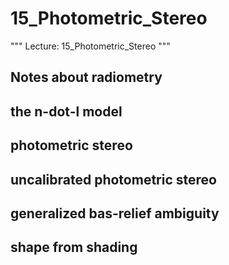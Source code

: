 # 15_Photometric_Stereo

"""
Lecture: 15_Photometric_Stereo
"""

## Notes about radiometry

## the n-dot-l model

## photometric stereo

## uncalibrated photometric stereo

## generalized bas-relief ambiguity

## shape from shading

